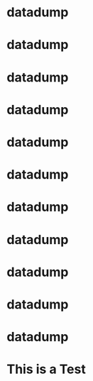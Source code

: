 # datadump
# datadump
# datadump
# datadump
# datadump
# datadump
# datadump
# datadump
# datadump
# datadump
# datadump
# This is a Test
